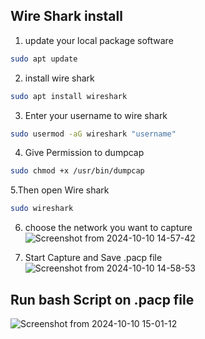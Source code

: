 ## Wire Shark install
1. update your local package software
```sh
sudo apt update
```
2. install wire shark
```sh
sudo apt install wireshark
```
3. Enter your username to wire shark
```sh
sudo usermod -aG wireshark "username"
```
4. Give Permission to dumpcap
```sh
sudo chmod +x /usr/bin/dumpcap
```
5.Then open Wire shark
```sh
sudo wireshark
```
6. choose the network you want to capture
![Screenshot from 2024-10-10 14-57-42](https://github.com/user-attachments/assets/f04897f8-a954-48ac-aaa8-2bc38b02897a)

7. Start Capture and Save .pacp file
![Screenshot from 2024-10-10 14-58-53](https://github.com/user-attachments/assets/24cea0e8-ac29-448d-8fbd-f4086941a532)


## Run bash Script on .pacp file

![Screenshot from 2024-10-10 15-01-12](https://github.com/user-attachments/assets/ad9f4df7-e685-4c3b-a809-e0e8d8c30742)
